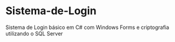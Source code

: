 # Sistema-de-Login
Sistema de Login básico em C# com Windows Forms e criptografia utilizando o SQL Server
